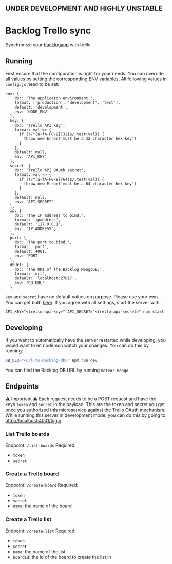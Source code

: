## UNDER DEVELOPMENT AND HIGHLY UNSTABLE

# Backlog Trello sync

Synchronize your [backlogapp](www.backlogapp.io) with trello.

## Running

First ensure that the configuration is right for your needs. You can override all values by setting the corresponding ENV variables. All following values in `config.js` need to be set:
```
env: {
    doc: 'The applicaton environment.',
    format: ['production', 'development', 'test'],
    default: 'development',
    env: 'NODE_ENV'
  },
  key: {
    doc: 'Trello API key',
    format: val => {
      if (!/^[a-fA-F0-9]{32}$/.test(val)) {
        throw new Error('must be a 32 character hex key')
      }
    },
    default: null,
    env: 'API_KEY'
  },
  secret: {
    doc: 'Trello API OAuth secret',
    format: val => {
      if (!/^[a-fA-F0-9]{64}$/.test(val)) {
        throw new Error('must be a 64 character hex key')
      }
    },
    default: null,
    env: 'API_SECRET'
  },
  ip: {
    doc: 'The IP address to bind.',
    format: 'ipaddress',
    default: '127.0.0.1',
    env: 'IP_ADDRESS',
  },
  port: {
    doc: 'The port to bind.',
    format: 'port',
    default: 4001,
    env: 'PORT'
  },
  dbUrl: {
    doc: 'The URI of the Backlog MongoDB.',
    format: 'url',
    default: 'localhost:27017',
    env: 'DB_URL'
  }
```

`key` and `secret` have no default values on purpose. Please use your own. You can get both [here](https://trello.com/app-key).
If you agree with all settings, start the server with:
```
API_KEY="<trello-api-key>" API_SECRET="<trello-api-secret>" npm start
```

## Developing

If you want to automatically have the server restarted while developing, you would want to let nodemon watch your changes.
You can do this by running:

```sh
DB_ULR="<url-to-backlog-db>" npm run dev
```
You can find the Backlog DB URL by running `meteor mongo`.

## Endpoints

⚠ Important ⚠
Each request needs to be a POST request and have the keys `token` and `secret` in the payload. This are the token and secret you get once you authorized this microservice against the Trello OAuth mechanism. While running this server in development mode, you can do this by going to [http://localhost:4001/login](http://localhost:4001/login).

### List Trello boards

Endpoint: `/list-boards`
Required:
- `token`
- `secret`

### Create a Trello board

Endpoint: `/create-board`
Required:
- `token`
- `secret`
- `name`: the name of the board

### Create a Trello list

Endpoint: `/create-list`
Required:
- `token`
- `secret`
- `name`: the name of the list
- `boardId`: the id of the board to create the list in
